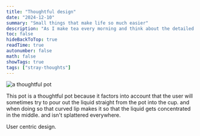 ```yaml
---
title: "Thoughtful design"
date: "2024-12-10"
summary: "Small things that make life so much easier"
description: "As I make tea every morning and think about the detailed thoughts into smaller things"
toc: false
hideBackToTop: true
readTime: true
autonumber: false
math: false
showTags: true
tags: ["stray-thoughts"]
---
```


![a thoughtful pot](/images/thoughtful-design/is.jpg#small "A Thoughtful Pot")

This pot is a thoughtful pot because it factors into account that the user will sometimes try to pour out the liquid straight from the pot into the cup. and when doing so that curved lip makes it so that the liquid gets concentrated in the middle. and isn't splattered everywhere.

User centric design.